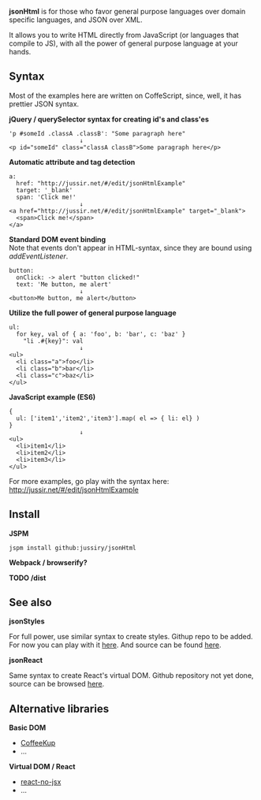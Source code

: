 **jsonHtml** is for those who favor general purpose languages over domain specific languages, and JSON over XML.

It allows you to write HTML directly from JavaScript (or languages that compile to JS), with all the power of
general purpose language at your hands.


## Syntax

Most of the examples here are written on CoffeScript, since, well, it has prettier JSON syntax.

**jQuery / querySelector syntax for creating id's and class'es**

    'p #someId .classA .classB': "Some paragraph here"
                        ↓
    <p id="someId" class="classA classB">Some paragraph here</p>

**Automatic attribute and tag detection**

    a:
      href: "http://jussir.net/#/edit/jsonHtmlExample"
      target: '_blank'
      span: 'Click me!'
                        ↓
    <a href="http://jussir.net/#/edit/jsonHtmlExample" target="_blank">
      <span>Click me!</span>
    </a>

**Standard DOM event binding**<br/>
Note that events don't appear in HTML-syntax, since they are bound using *addEventListener*.

    button:
      onClick: -> alert "button clicked!"
      text: 'Me button, me alert'
                        ↓
    <button>Me button, me alert</button>

**Utilize the full power of general purpose language**

    ul:
      for key, val of { a: 'foo', b: 'bar', c: 'baz' }
        "li .#{key}": val
                        ↓
    <ul>
      <li class="a">foo</li>
      <li class="b">bar</li>
      <li class="c">baz</li>
    </ul>

**JavaScript example (ES6)**

    {
      ul: ['item1','item2','item3'].map( el => { li: el} )
    }
                        ↓
    <ul>
      <li>item1</li>
      <li>item2</li>
      <li>item3</li>
    </ul>

For more examples, go play with the syntax here: http://jussir.net/#/edit/jsonHtmlExample


## Install

**JSPM**

    jspm install github:jussiry/jsonHtml

**Webpack / browserify?**


**TODO /dist**


## See also

**jsonStyles**

For full power, use similar syntax to create styles. Githup repo to be added.
For now you can play with it [here](http://jussir.net/#/edit/jsonHtmlStyleExample).
And source can be found [here](http://jussir.net/#/edit/coffee_styles).

**jsonReact**

Same syntax to create React's virtual DOM. Github repository not yet done, source
can be browsed [here](http://jussir.net/#/edit/react_from_obj).


## Alternative libraries

**Basic DOM**

- [CoffeeKup](http://coffeekup.org/)
- ...

**Virtual DOM / React**

- [react-no-jsx](https://github.com/jussi-kalliokoski/react-no-jsx)
- ...
